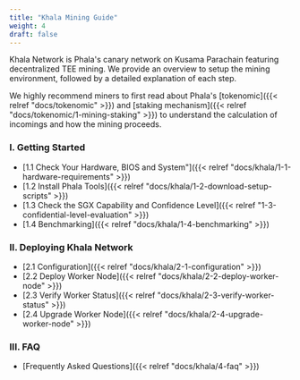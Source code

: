 ```yaml
---
title: "Khala Mining Guide"
weight: 4
draft: false
---
```


Khala Network is Phala's canary network on Kusama Parachain featuring decentralized TEE mining. We provide an overview to setup the mining environment, followed by a detailed explanation of each step.

We highly recommend miners to first read about Phala's [tokenomic]({{< relref "docs/tokenomic" >}}) and [staking mechanism]({{< relref "docs/tokenomic/1-mining-staking" >}}) to understand the calculation of incomings and how the mining proceeds.

### I. Getting Started

- [1.1 Check Your Hardware, BIOS and System"]({{< relref "docs/khala/1-1-hardware-requirements" >}})
- [1.2 Install Phala Tools]({{< relref "docs/khala/1-2-download-setup-scripts" >}})
- [1.3 Check the SGX Capability and Confidence Level]({{< relref "1-3-confidential-level-evaluation" >}})
- [1.4 Benchmarking]({{< relref "docs/khala/1-4-benchmarking" >}})

### II. Deploying Khala Network

- [2.1 Configuration]({{< relref "docs/khala/2-1-configuration" >}})
- [2.2 Deploy Worker Node]({{< relref "docs/khala/2-2-deploy-worker-node" >}})
- [2.3 Verify Worker Status]({{< relref "docs/khala/2-3-verify-worker-status" >}})
- [2.4 Upgrade Worker Node]({{< relref "docs/khala/2-4-upgrade-worker-node" >}})
<!-- - [2.5 Use Minerboard to Manage Your Worker Nodes]({{< relref "docs/khala/2-5-minerboard" >}}) -->

<!-- ### III. Mining Operations

- [3.1 Set Miner Stakes]({{< relref "docs/poc3/3-1-set-miner-stakes" >}})
- [3.2 Starting Mining]({{< relref "docs/poc3/3-2-start-mining" >}})
- [3.3 Stop Mining]({{< relref "docs/poc3/3-3-stop-mining" >}})
- [3.4 Check Miner Profits]({{< relref "docs/poc3/3-4-check-mining-profits" >}})
- [3.5 Miner Upgrade]({{< relref "docs/poc3/3-5-upgrade-miner" >}}) -->

### III. FAQ

- [Frequently Asked Questions]({{< relref "docs/khala/4-faq" >}})
